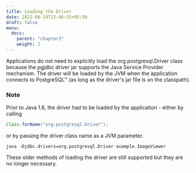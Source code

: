 ```yaml
---
title: Loading the Driver
date: 2022-06-19T22:46:55+05:30
draft: false
menu:
  docs:
    parent: "chapter3"
    weight: 2
---
```


Applications do not need to explicitly load the org.postgresql.Driver
class because the pgjdbc driver jar supports the Java Service Provider
mechanism. The driver will be loaded by the JVM when the application
connects to PostgreSQL™ (as long as the driver's jar file is on the
classpath).


### Note

Prior to Java 1.6, the driver had to be loaded by the application - either by calling

```java
Class.forName("org.postgresql.Driver");
```
or by passing the driver class name as a JVM parameter.

`java -Djdbc.drivers=org.postgresql.Driver example.ImageViewer`

These older methods of loading the driver are still supported but they are no longer necessary.
